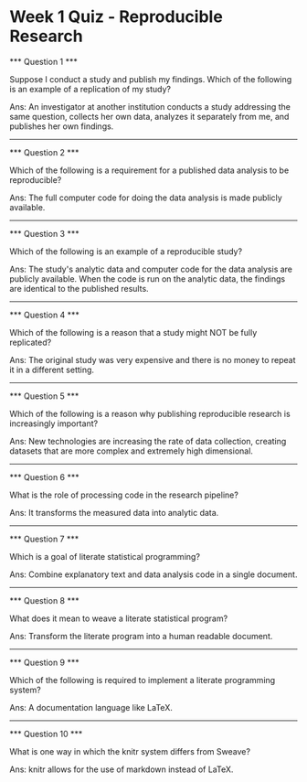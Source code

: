 # Week 1 Quiz - Reproducible Research

*** Question 1 ***

Suppose I conduct a study and publish my findings. Which of the following is an example of a replication of my study?

Ans: An investigator at another institution conducts a study addressing the same question, collects her own data, analyzes it separately from me, and publishes her own findings.

---

*** Question 2 ***

Which of the following is a requirement for a published data analysis to be reproducible?

Ans: The full computer code for doing the data analysis is made publicly available.

---

*** Question 3 ***

Which of the following is an example of a reproducible study?

Ans: The study's analytic data and computer code for the data analysis are publicly available. When the code is run on the analytic data, the findings are identical to the published results.

---

*** Question 4 ***

Which of the following is a reason that a study might NOT be fully replicated?

Ans: The original study was very expensive and there is no money to repeat it in a different setting.

---

*** Question 5 ***

Which of the following is a reason why publishing reproducible research is increasingly important?

Ans: New technologies are increasing the rate of data collection, creating datasets that are more complex and extremely high dimensional.

---

*** Question 6 ***

What is the role of processing code in the research pipeline?

Ans: It transforms the measured data into analytic data.

---

*** Question 7 ***

Which is a goal of literate statistical programming?

Ans: Combine explanatory text and data analysis code in a single document.

---

*** Question 8 ***

What does it mean to weave a literate statistical program?

Ans: Transform the literate program into a human readable document.

---

*** Question 9 ***

Which of the following is required to implement a literate programming system?

Ans: A documentation language like LaTeX.

---

*** Question 10 ***

What is one way in which the knitr system differs from Sweave?

Ans: knitr allows for the use of markdown instead of LaTeX.


